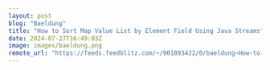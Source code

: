 ```yaml
---
layout: post
blog: "Baeldung"
title: "How to Sort Map Value List by Element Field Using Java Streams"
date: 2024-07-27T16:49:03Z
image: images/baeldung.png
remote_url: "https://feeds.feedblitz.com/~/901893422/0/baeldung~How-to-Sort-Map-Value-List-by-Element-Field-Using-Java-Streams"
---
```

